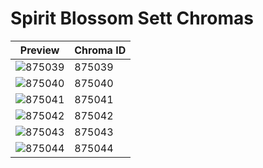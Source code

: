# Spirit Blossom Sett Chromas

| Preview | Chroma ID |
|---------|-----------|
| ![875039](https://raw.communitydragon.org/latest/plugins/rcp-be-lol-game-data/global/default/v1/champion-chroma-images/875/875039.png) | 875039 |
| ![875040](https://raw.communitydragon.org/latest/plugins/rcp-be-lol-game-data/global/default/v1/champion-chroma-images/875/875040.png) | 875040 |
| ![875041](https://raw.communitydragon.org/latest/plugins/rcp-be-lol-game-data/global/default/v1/champion-chroma-images/875/875041.png) | 875041 |
| ![875042](https://raw.communitydragon.org/latest/plugins/rcp-be-lol-game-data/global/default/v1/champion-chroma-images/875/875042.png) | 875042 |
| ![875043](https://raw.communitydragon.org/latest/plugins/rcp-be-lol-game-data/global/default/v1/champion-chroma-images/875/875043.png) | 875043 |
| ![875044](https://raw.communitydragon.org/latest/plugins/rcp-be-lol-game-data/global/default/v1/champion-chroma-images/875/875044.png) | 875044 |